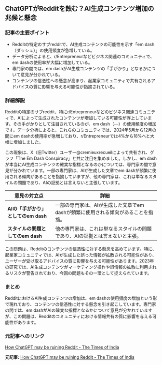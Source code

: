 ## ChatGPTがRedditを蝕む？AI生成コンテンツ増加の兆候と懸念

### 記事の主要ポイント

* Redditの特定のサブredditで、AI生成コンテンツの可能性を示す「em dash（ダッシュ）」の使用頻度が急増している。
* データ分析によると、r/Entrepreneurなどビジネス関連のコミュニティで、em dashの使用率が大幅に増加している。
* 専門家の間では、em dashがAI生成コンテンツの「手がかり」となるかについて意見が分かれている。
* コンテンツの信憑性への懸念が高まり、起業家コミュニティで共有されるアドバイスの質に影響を与える可能性が指摘されている。

### 詳細解説

Redditの特定のサブreddit、特にr/Entrepreneurなどのビジネス関連コミュニティで、AIによって生成されたコンテンツが増加している可能性が浮上しています。その手がかりとして注目されているのが、em dash（—）の使用頻度の増加です。データ分析によると、これらのコミュニティでは、2024年5月から12月の間にem dashの使用率が急増しており、r/Entrepreneurでは4%から18%へと大幅に増加しました。

この現象は、X（旧Twitter）ユーザー@cremieuxrecueilによって共有され、グラフ「The Em Dash Conspiracy」と共に注目を集めました。しかし、em dashが本当にAI生成コンテンツの確実な指標となるのかについては、専門家の間で意見が分かれています。一部の専門家は、AIが生成した文章でem dashが頻繁に使用される傾向があることを指摘していますが、他の専門家は、これは単なるスタイルの問題であり、AIの証拠とは言えないと主張しています。

| 意見の対立点 | 詳細 |
|---|---|
| **AIの「手がかり」としてのem dash** | 一部の専門家は、AIが生成した文章でem dashが頻繁に使用される傾向があることを指摘。 |
| **スタイルの問題としてのem dash** | 他の専門家は、これは単なるスタイルの問題であり、AIの証拠とは言えないと主張。 |

この問題は、Redditのコンテンツの信憑性に対する懸念を高めています。特に、起業家コミュニティでは、AIが生成した誤った情報が拡散される可能性があり、ユーザーが受け取るアドバイスの質に影響を与える可能性があります。2023年の研究では、AI生成コンテンツがマーケティング操作や誤情報の拡散に利用されるリスクが警告されており、今回の問題もその一環として捉えられています。

### まとめ

RedditにおけるAI生成コンテンツの増加は、em dashの使用頻度の増加という形で現れており、コンテンツの信憑性に対する懸念を引き起こしています。専門家の間では、em dashがAIの確実な指標となるかについて意見が分かれていますが、この問題は、Redditのコミュニティにおける情報共有の質に影響を与える可能性があります。

### 元記事へのリンク

[How ChatGPT may be ruining Reddit - The Times of India](https://timesofindia.indiatimes.com/tech/how-chatgpt-may-be-ruining-reddit/articleshow/109927937.cms)


**元記事:** [How ChatGPT may be ruining Reddit - The Times of India](https://timesofindia.indiatimes.com/technology/tech-news/how-chatgpt-may-be-ruining-reddit/articleshow/120900953.cms)